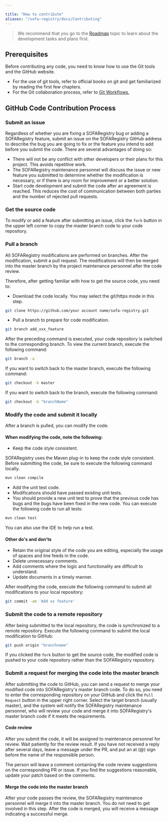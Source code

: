 ```yaml
---

title: "How to contribute"
aliases: "/sofa-registry/docs/Contributing"
---
```


> We recommend that you go to the [Roadmap](../roadmap) topic to learn about the development tasks and plans first.

## Prerequisites

Before contributing any code, you need to know how to use the Git tools and the GitHub website.

* For the use of git tools, refer to <tag3 property="x">official books on git<tag4 property="x"> and get familiarized by reading the first few chapters.
* For the Git collaboration process, refer to [Git Workflows.](http://www.ruanyifeng.com/blog/2015/12/git-workflow.html)

## GitHub Code Contribution Process

### Submit an issue

Regardless of whether you are fixing a SOFARegistry bug or adding a SOFARegistry feature, submit an issue on the SOFARegistry GitHub address to describe the bug you are going to fix or the feature you intend to add before you submit the code. There are several advantages of doing so:

* There will not be any conflict with other developers or their plans for this project. This avoids repetitive work.
* The SOFARegistry maintenance personnel will discuss the issue or new feature you submitted to determine whether the modification is necessary, or if there is any room for improvement or a better solution.
* Start code development and submit the code after an agreement is reached. This reduces the cost of communication between both parties and the number of rejected pull requests.

### Get the source code

To modify or add a feature after submitting an issue, click the `fork` button in the upper left corner to copy the master branch code to your code repository.

### Pull a branch

All SOFARegistry modifications are performed on branches. After the modification, submit a pull request. The modifications will then be merged into the master branch by the project maintenance personnel after the code review.

Therefore, after getting familiar with how to get the source code, you need to:

* Download the code locally. You may select the git/https mode in this step.

```bash
git clone https://github.com/your account name/sofa-registry.git
```

* Pull a branch to prepare for code modification.

```bash
git branch add_xxx_feature
```

After the preceding command is executed, your code repository is switched to the corresponding branch. To view the current branch, execute the following command:

```bash
git branch -a
```

If you want to switch back to the master branch, execute the following command:

```bash
git checkout -b master
```

If you want to switch back to the branch, execute the following command:

```bash
git checkout -b "branchName"
```

### Modify the code and submit it locally

After a branch is pulled, you can modify the code.

#### When modifying the code, note the following:

* Keep the code style consistent.

SOFARegistry uses the Maven plug-in to keep the code style consistent. Before submitting the code, be sure to execute the following command locally.

```bash
mvn clean compile
```

* Add the unit test code.
* Modifications should have passed existing unit tests.
* You should provide a new unit test to prove that the previous code has bugs and the bugs have been fixed in the new code. You can execute the following code to run all tests:

```bash
mvn clean test
```

You can also use the IDE to help run a test.

#### Other do's and don'ts

* Retain the original style of the code you are editing, especially the usage of spaces and line feeds in the code.
* Delete unnecessary comments.
* Add comments where the logic and functionality are difficult to understand.
* Update documents in a timely manner.

After modifying the code, execute the following command to submit all modifications to your local repository:

```bash
git commit -am 'Add xx feature'
```

### Submit the code to a remote repository

After being submitted to the local repository, the code is synchronized to a remote repository. Execute the following command to submit the local modification to GitHub:

```bash
git push origin "branchname"
```

If you clicked the `fork` button to get the source code, the modified code is pushed to your code repository rather than the SOFARegistry repository.

### Submit a request for merging the code into the master branch

After submitting the code to GitHub, you can send a request to merge your modified code into SOFARegistry's master branch code. To do so, you need to enter the corresponding repository on your GitHub and click the `Pull Request` button in the upper right corner. Select the target branch (usually master), and the system will notify the SOFARegistry maintenance personnel, who will review your code and merge it into SOFARegistry's master branch code if it meets the requirements.

#### Code review

After you submit the code, it will be assigned to maintenance personnel for review. Wait patiently for the review result. If you have not received a reply after several days, leave a message under the PR, and put an at (@) sign before the name of the responsible person.

The person will leave a comment containing the code review suggestions on the corresponding PR or issue. If you find the suggestions reasonable, update your patch based on the comments.

#### Merge the code into the master branch

After your code passes the review, the SOFARegistry maintenance personnel will merge it into the master branch. You do not need to get involved in this step. After the code is merged, you will receive a message indicating a successful merge.

